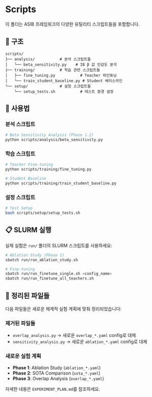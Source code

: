 # Scripts

이 폴더는 ASIB 프레임워크의 다양한 유틸리티 스크립트들을 포함합니다.

## 📁 구조

```
scripts/
├── analysis/           # 분석 스크립트들
│   └── beta_sensitivity.py    # IB β 값 민감도 분석
├── training/           # 학습 관련 스크립트들
│   ├── fine_tuning.py           # Teacher 파인튜닝
│   └── train_student_baseline.py # Student 베이스라인
└── setup/              # 설정 스크립트들
    └── setup_tests.sh           # 테스트 환경 설정
```

## 🚀 사용법

### 분석 스크립트
```bash
# Beta Sensitivity Analysis (Phase 1.2)
python scripts/analysis/beta_sensitivity.py
```

### 학습 스크립트
```bash
# Teacher Fine-tuning
python scripts/training/fine_tuning.py

# Student Baseline
python scripts/training/train_student_baseline.py
```

### 설정 스크립트
```bash
# Test Setup
bash scripts/setup/setup_tests.sh
```

## 📋 SLURM 실행

실제 실험은 `run/` 폴더의 SLURM 스크립트를 사용하세요:

```bash
# Ablation Study (Phase 1)
sbatch run/run_ablation_study.sh

# Fine-tuning
sbatch run/run_finetune_single.sh <config_name>
sbatch run/run_finetune_all_teachers.sh
```

## 🔄 정리된 파일들

다음 파일들은 새로운 체계적 실험 계획에 맞춰 정리되었습니다:

### 제거된 파일들
- `overlap_analysis.py` → 새로운 `overlap_*.yaml` config로 대체
- `sensitivity_analysis.py` → 새로운 `ablation_*.yaml` config로 대체

### 새로운 실험 계획
- **Phase 1**: Ablation Study (`ablation_*.yaml`)
- **Phase 2**: SOTA Comparison (`sota_*.yaml`) 
- **Phase 3**: Overlap Analysis (`overlap_*.yaml`)

자세한 내용은 `EXPERIMENT_PLAN.md`를 참조하세요. 
